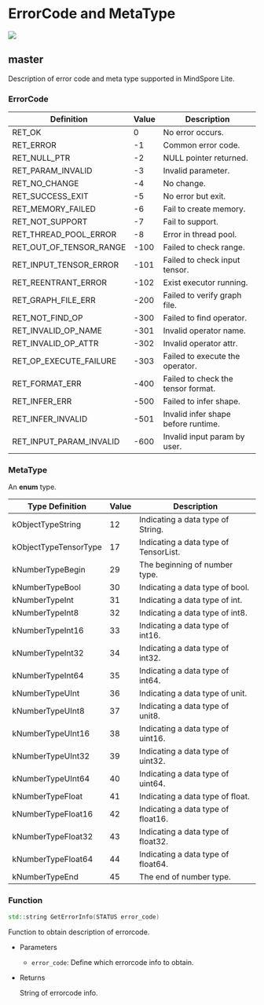 # ErrorCode and MetaType

<a href="https://gitee.com/mindspore/docs/blob/r1.3/docs/lite/api/source_en/api_cpp/errorcode_and_metatype.md" target="_blank"><img src="https://gitee.com/mindspore/docs/raw/r1.3/resource/_static/logo_source.png"></a>

## master

Description of error code and meta type supported in MindSpore Lite.

### ErrorCode

| Definition  | Value | Description |
| ---  | --- | --- |
| RET_OK | 0 | No error occurs. |
| RET_ERROR | -1 | Common error code. |
| RET_NULL_PTR | -2 | NULL pointer returned. |
| RET_PARAM_INVALID | -3 | Invalid parameter. |
| RET_NO_CHANGE | -4 | No change. |
| RET_SUCCESS_EXIT | -5 | No error but exit. |
| RET_MEMORY_FAILED | -6 | Fail to create memory. |
| RET_NOT_SUPPORT | -7 | Fail to support. |
| RET_THREAD_POOL_ERROR | -8 | Error in thread pool. |
| RET_OUT_OF_TENSOR_RANGE | -100 | Failed to check range. |
| RET_INPUT_TENSOR_ERROR | -101 | Failed to check input tensor. |
| RET_REENTRANT_ERROR | -102 | Exist executor running. |
| RET_GRAPH_FILE_ERR | -200 | Failed to verify graph file. |
| RET_NOT_FIND_OP | -300 | Failed to find operator. |
| RET_INVALID_OP_NAME | -301 | Invalid operator name. |
| RET_INVALID_OP_ATTR | -302 | Invalid operator attr. |
| RET_OP_EXECUTE_FAILURE | -303 | Failed to execute the operator. |
| RET_FORMAT_ERR | -400 | Failed to check the tensor format. |
| RET_INFER_ERR | -500 | Failed to infer shape. |
| RET_INFER_INVALID | -501 | Invalid infer shape before runtime. |
| RET_INPUT_PARAM_INVALID | -600 | Invalid input param by user. |

### MetaType

An **enum** type.

| Type Definition | Value | Description |
| --- | --- | --- |
|kObjectTypeString| 12 | Indicating a data type of String. |
|kObjectTypeTensorType| 17 | Indicating a data type of TensorList. |
|kNumberTypeBegin| 29 | The beginning of number type. |
|kNumberTypeBool| 30 | Indicating a data type of bool. |
|kNumberTypeInt| 31 | Indicating a data type of int. |
|kNumberTypeInt8| 32 | Indicating a data type of int8. |
|kNumberTypeInt16| 33 | Indicating a data type of int16. |
|kNumberTypeInt32| 34 | Indicating a data type of int32. |
|kNumberTypeInt64| 35 | Indicating a data type of int64. |
|kNumberTypeUInt| 36 | Indicating a data type of unit. |
|kNumberTypeUInt8| 37 | Indicating a data type of unit8. |
|kNumberTypeUInt16| 38 | Indicating a data type of uint16. |
|kNumberTypeUInt32| 39 | Indicating a data type of uint32. |
|kNumberTypeUInt64| 40 | Indicating a data type of uint64. |
|kNumberTypeFloat| 41 | Indicating a data type of float. |
|kNumberTypeFloat16| 42 | Indicating a data type of float16. |
|kNumberTypeFloat32| 43 | Indicating a data type of float32. |
|kNumberTypeFloat64| 44 | Indicating a data type of float64.|
|kNumberTypeEnd| 45 | The end of number type. |

### Function

```cpp
std::string GetErrorInfo(STATUS error_code)
```

Function to obtain description of errorcode.

- Parameters

    - `error_code`: Define which errorcode info to obtain.

- Returns

    String of errorcode info.
